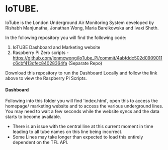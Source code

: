 # IoTUBE.

IoTube is the London Underground Air Monitoring System developed by Rishabh Manjunatha, Jonathan Wong, Maria Barelkowska and Ivaxi Sheth.

In the following repository you will find the following code:

1. IoTUBE Dashboard and Marketing website
2. Raspberry Pi Zero scripts  - https://github.com/jonmcwong/IoTube_Pi/commit/4abfddc502d0909011c6cbf413dfec84028364fa (Separate Repo)

Download this repository to run the Dashboard Locally and follow the link above to view the Raspberry Pi Scripts.

#### Dashboard

Following into this folder you will find 'index.html', open this to access the homepage/ marketing website and to access the various underground lines.
You may need to wait a few seconds while the website syncs and the data starts to become available.

* There is an issue with the central line at this current moment in time leading to all tube names on this line being incorrect.
* Some Lines may take longer than expected to load this entirely dependent on the TFL API.